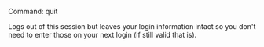 Command:	quit 

Logs out of this session but leaves your login information intact so you don\'t need to enter those on your next login (if still valid that is).
